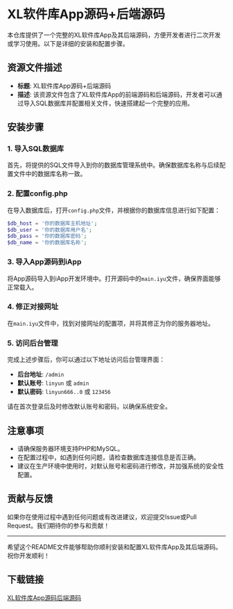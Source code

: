 # XL软件库App源码+后端源码

本仓库提供了一个完整的XL软件库App及其后端源码，方便开发者进行二次开发或学习使用。以下是详细的安装和配置步骤。

## 资源文件描述

- **标题**: XL软件库App源码+后端源码
- **描述**: 该资源文件包含了XL软件库App的前端源码和后端源码，开发者可以通过导入SQL数据库并配置相关文件，快速搭建起一个完整的应用。

## 安装步骤

### 1. 导入SQL数据库

首先，将提供的SQL文件导入到你的数据库管理系统中。确保数据库名称与后续配置文件中的数据库名称一致。

### 2. 配置config.php

在导入数据库后，打开`config.php`文件，并根据你的数据库信息进行如下配置：

```php
$db_host = '你的数据库主机地址';
$db_user = '你的数据库用户名';
$db_pass = '你的数据库密码';
$db_name = '你的数据库名称';
```

### 3. 导入App源码到iApp

将App源码导入到iApp开发环境中。打开源码中的`main.iyu`文件，确保界面能够正常载入。

### 4. 修正对接网址

在`main.iyu`文件中，找到对接网址的配置项，并将其修正为你的服务器地址。

### 5. 访问后台管理

完成上述步骤后，你可以通过以下地址访问后台管理界面：

- **后台地址**: `/admin`
- **默认账号**: `linyun` 或 `admin`
- **默认密码**: `linyun666..0` 或 `123456`

请在首次登录后及时修改默认账号和密码，以确保系统安全。

## 注意事项

- 请确保服务器环境支持PHP和MySQL。
- 在配置过程中，如遇到任何问题，请检查数据库连接信息是否正确。
- 建议在生产环境中使用时，对默认账号和密码进行修改，并加强系统的安全性配置。

## 贡献与反馈

如果你在使用过程中遇到任何问题或有改进建议，欢迎提交Issue或Pull Request。我们期待你的参与和贡献！

---

希望这个README文件能够帮助你顺利安装和配置XL软件库App及其后端源码。祝你开发顺利！

## 下载链接

[XL软件库App源码后端源码](https://pan.quark.cn/s/bd1094ebee83)